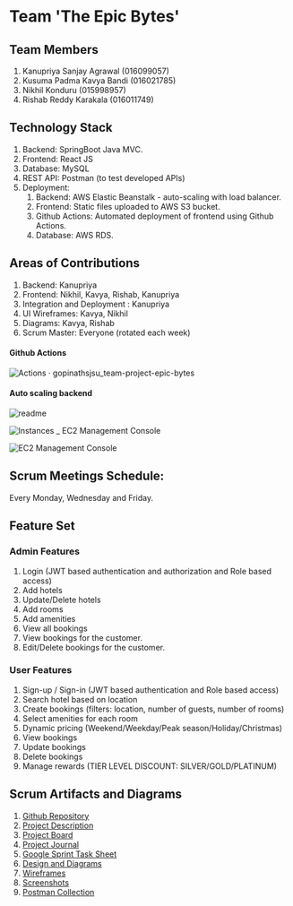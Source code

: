 # Team 'The Epic Bytes'
## Team Members 
1.  Kanupriya Sanjay Agrawal (016099057) 
2.  Kusuma Padma Kavya Bandi (016021785)
3.  Nikhil Konduru (015998957)
4.  Rishab Reddy Karakala (016011749)
    
## Technology Stack
1. Backend: SpringBoot Java MVC.
2. Frontend: React JS 
3. Database: MySQL
4. REST API: Postman (to test developed APIs)
5. Deployment: 
    1. Backend: AWS Elastic Beanstalk - auto-scaling with load balancer.
    2. Frontend: Static files uploaded to AWS S3 bucket. 
    3. Github Actions: Automated deployment of frontend using Github Actions.
    4. Database: AWS RDS.

## Areas of Contributions
1. Backend: Kanupriya
2. Frontend: Nikhil, Kavya, Rishab, Kanupriya
3. Integration and Deployment : Kanupriya
4. UI Wireframes: Kavya, Nikhil
5. Diagrams: Kavya, Rishab
6. Scrum Master: Everyone (rotated each week)

#### Github Actions
![Actions · gopinathsjsu_team-project-epic-bytes](https://user-images.githubusercontent.com/98919191/168183341-2fd7a449-5ae1-4e1c-869b-64b890e8583e.png)

#### Auto scaling backend
![readme](https://user-images.githubusercontent.com/98919191/168183459-5c32fa58-5115-43d6-80ac-601acbbe654c.PNG)

![Instances _ EC2 Management Console](https://user-images.githubusercontent.com/98919191/168183555-22174f85-fc64-41e5-abf5-e7027ab23e47.png)

![EC2 Management Console](https://user-images.githubusercontent.com/98919191/168183579-2faddecd-825f-4a64-8388-9c86632f5a2d.png)

## Scrum Meetings Schedule:
Every Monday, Wednesday and Friday.

## Feature Set

### Admin Features
1. Login (JWT based authentication and authorization and Role based access)
2. Add hotels
3. Update/Delete hotels
4. Add rooms
5. Add amenities
6. View all bookings
7. View bookings for the customer.
8. Edit/Delete bookings for the customer. 

### User Features
1. Sign-up / Sign-in (JWT based authentication and Role based access)
2. Search hotel based on location
3. Create bookings (filters: location, number of guests, number of rooms)
4. Select amenities for each room
5. Dynamic pricing (Weekend/Weekday/Peak season/Holiday/Christmas)
6. View bookings
7. Update bookings
8. Delete bookings
9. Manage rewards (TIER LEVEL DISCOUNT: SILVER/GOLD/PLATINUM)

## Scrum Artifacts and Diagrams
1. [Github Repository](https://github.com/gopinathsjsu/team-project-epic-bytes)
2. [Project Description](https://github.com/gopinathsjsu/team-project-epic-bytes/tree/main/Documents)
3. [Project Board](https://github.com/gopinathsjsu/team-project-epic-bytes/projects/1?fullscreen=true)
4. [Project Journal](https://docs.google.com/spreadsheets/d/15M5PeLs3XdQYNBMGUXqGygoVSTw7Rdw4FuGXJJHfMp8/edit#gid=0)
5. [Google Sprint Task Sheet](https://docs.google.com/spreadsheets/d/1Ggy-KawX5-QwUmLRELzjivPqE8Qwll7CwfOdc7E0y3A/edit#gid=0)
6. [Design and Diagrams](https://github.com/gopinathsjsu/team-project-epic-bytes/tree/main/Documents/Diagrams)
7. [Wireframes](https://github.com/gopinathsjsu/team-project-epic-bytes/tree/main/Documents/Wireframes)
8. [Screenshots](https://github.com/gopinathsjsu/team-project-epic-bytes/tree/main/Documents)
9. [Postman Collection](https://github.com/gopinathsjsu/team-project-epic-bytes/tree/main/Documents)

